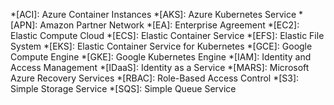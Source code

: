 *[ACI]: Azure Container Instances
*[AKS]: Azure Kubernetes Service
*[APN]: Amazon Partner Network
*[EA]: Enterprise Agreement
*[EC2]: Elastic Compute Cloud
*[ECS]: Elastic Container Service
*[EFS]: Elastic File System
*[EKS]: Elastic Container Service for Kubernetes
*[GCE]: Google Compute Engine
*[GKE]: Google Kubernetes Engine
*[IAM]: Identity and Access Management
*[IDaaS]: Identity as a Service
*[MARS]: Microsoft Azure Recovery Services
*[RBAC]: Role-Based Access Control
*[S3]: Simple Storage Service
*[SQS]: Simple Queue Service